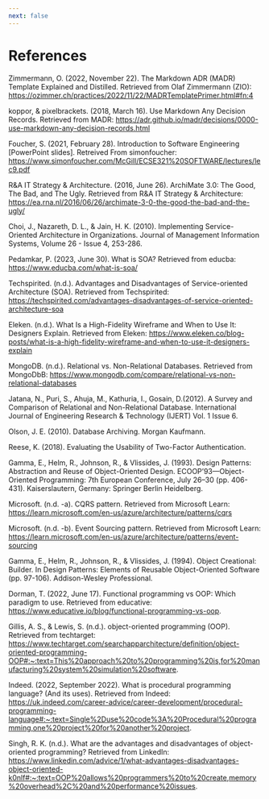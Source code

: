 ```yaml
---
next: false
---
```


# References

Zimmermann, O. (2022, November 22). The Markdown ADR (MADR) Template Explained and Distilled. Retrieved from Olaf Zimmermann (ZIO): https://ozimmer.ch/practices/2022/11/22/MADRTemplatePrimer.html#fn:4

koppor, & pixelbrackets. (2018, March 16). Use Markdown Any Decision Records. Retrieved from MADR: https://adr.github.io/madr/decisions/0000-use-markdown-any-decision-records.html

Foucher, S. (2021, February 28). Introduction to Software Engineering [PowerPoint slides]. Retreived From simonfoucher: https://www.simonfoucher.com/McGill/ECSE321%20SOFTWARE/lectures/lec9.pdf

R&A IT Strategy & Architecture. (2016, June 26). ArchiMate 3.0: The Good, The Bad, and The Ugly. Retrieved from R&A IT Strategy & Architecture: https://ea.rna.nl/2016/06/26/archimate-3-0-the-good-the-bad-and-the-ugly/

Choi, J., Nazareth, D. L., & Jain, H. K. (2010). Implementing Service-Oriented Architecture in Organizations. Journal of Management Information Systems, Volume 26 - Issue 4, 253-286.

Pedamkar, P. (2023, June 30). What is SOA? Retrieved from educba: https://www.educba.com/what-is-soa/

Techspirited. (n.d.). Advantages and Disadvantages of Service-oriented Architecture (SOA). Retrieved from Techspirited: https://techspirited.com/advantages-disadvantages-of-service-oriented-architecture-soa

Eleken. (n.d.). What Is a High-Fidelity Wireframe and When to Use It: Designers Explain. Retrieved from Eleken: https://www.eleken.co/blog-posts/what-is-a-high-fidelity-wireframe-and-when-to-use-it-designers-explain

MongoDB. (n.d.). Relational vs. Non-Relational Databases. Retrieved from MongoDbB: https://www.mongodb.com/compare/relational-vs-non-relational-databases

Jatana, N., Puri, S., Ahuja, M., Kathuria, I., Gosain, D.(2012). A Survey and Comparison of Relational and Non-Relational Database. International Journal of Engineering Research & Technology (IJERT) Vol. 1 Issue 6.

Olson, J. E. (2010). Database Archiving. Morgan Kaufmann.

Reese, K. (2018). Evaluating the Usability of Two-Factor Authentication.

Gamma, E., Helm, R., Johnson, R., & Vlissides, J. (1993). Design Patterns: Abstraction and Reuse of Object-Oriented Design. ECOOP’93—Object-Oriented Programming: 7th European Conference, July 26–30 (pp. 406-431). Kaiserslautern, Germany: Springer Berlin Heidelberg.

Microsoft. (n.d. -a). CQRS pattern. Retrieved from Microsoft Learn: https://learn.microsoft.com/en-us/azure/architecture/patterns/cqrs

Microsoft. (n.d. -b). Event Sourcing pattern. Retrieved from Microsoft Learn: https://learn.microsoft.com/en-us/azure/architecture/patterns/event-sourcing

Gamma, E., Helm, R., Johnson, R., & Vlissides, J. (1994). Object Creational: Builder. In Design Patterns: Elements of Reusable Object-Oriented Software (pp. 97-106). Addison-Wesley Professional.

Dorman, T. (2022, June 17). Functional programming vs OOP: Which paradigm to use. Retrieved from educative: https://www.educative.io/blog/functional-programming-vs-oop.

Gillis, A. S., & Lewis, S. (n.d.). object-oriented programming (OOP). Retrieved from techtarget: https://www.techtarget.com/searchapparchitecture/definition/object-oriented-programming-OOP#:~:text=This%20approach%20to%20programming%20is,for%20manufacturing%20system%20simulation%20software.

Indeed. (2022, September 2022). What is procedural programming language? (And its uses). Retrieved from Indeed: https://uk.indeed.com/career-advice/career-development/procedural-programming-language#:~:text=Single%2Duse%20code%3A%20Procedural%20programming,one%20project%20for%20another%20project.

Singh, R. K. (n.d.). What are the advantages and disadvantages of object-oriented programming? Retrieved from LinkedIn: https://www.linkedin.com/advice/1/what-advantages-disadvantages-object-oriented-k0nlf#:~:text=OOP%20allows%20programmers%20to%20create,memory%20overhead%2C%20and%20performance%20issues.
